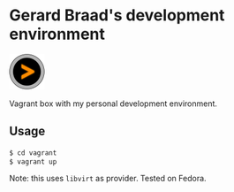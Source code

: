 Gerard Braad's development environment
======================================

!["Prompt"](https://raw.githubusercontent.com/gbraad/assets/gh-pages/icons/prompt-icon-64.png)


Vagrant box with my personal development environment.


Usage
-----

```
$ cd vagrant
$ vagrant up
```

Note: this uses `libvirt` as provider. Tested on Fedora.
